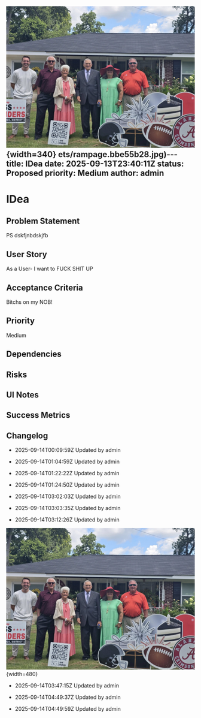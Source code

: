![image](assets/rampage.bbe55b28.jpg){width=340}
ets/rampage.bbe55b28.jpg)---
title: IDea
date: 2025-09-13T23:40:11Z
status: Proposed
priority: Medium
author: admin
---

# IDea

## Problem Statement
PS dskfjnbdskjfb

## User Story
As a User- I want to FUCK SHIT UP

## Acceptance Criteria
Bitchs on my NOB!

## Priority
Medium

## Dependencies


## Risks


## UI Notes


## Success Metrics


## Changelog
- 2025-09-14T00:09:59Z Updated by admin

- 2025-09-14T01:04:59Z Updated by admin

- 2025-09-14T01:22:22Z Updated by admin

- 2025-09-14T01:24:50Z Updated by admin

- 2025-09-14T03:02:03Z Updated by admin

- 2025-09-14T03:03:35Z Updated by admin

- 2025-09-14T03:12:26Z Updated by admin

![image](assets/rampage.bbe55b28.jpg){width=480}

- 2025-09-14T03:47:15Z Updated by admin

- 2025-09-14T04:49:37Z Updated by admin

- 2025-09-14T04:49:59Z Updated by admin
